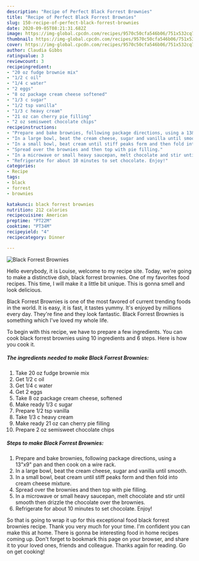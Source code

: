 ```yaml
---
description: "Recipe of Perfect Black Forrest Brownies"
title: "Recipe of Perfect Black Forrest Brownies"
slug: 150-recipe-of-perfect-black-forrest-brownies
date: 2020-09-05T08:21:31.682Z
image: https://img-global.cpcdn.com/recipes/9570c50cfa546b06/751x532cq70/black-forrest-brownies-recipe-main-photo.jpg
thumbnail: https://img-global.cpcdn.com/recipes/9570c50cfa546b06/751x532cq70/black-forrest-brownies-recipe-main-photo.jpg
cover: https://img-global.cpcdn.com/recipes/9570c50cfa546b06/751x532cq70/black-forrest-brownies-recipe-main-photo.jpg
author: Claudia Gibbs
ratingvalue: 3
reviewcount: 3
recipeingredient:
- "20 oz fudge brownie mix"
- "1/2 c oil"
- "1/4 c water"
- "2 eggs"
- "8 oz package cream cheese softened"
- "1/3 c sugar"
- "1/2 tsp vanilla"
- "1/3 c heavy cream"
- "21 oz can cherry pie filling"
- "2 oz semisweet chocolate chips"
recipeinstructions:
- "Prepare and bake brownies, following package directions, using a 13&#34;x9&#34; pan and then cook on a wire rack."
- "In a large bowl, beat the cream cheese, sugar and vanilla until smooth."
- "In a small bowl, beat cream until stiff peaks form and then fold into cream cheese mixture."
- "Spread over the brownies and then top with pie filling."
- "In a microwave or small heavy saucepan, melt chocolate and stir until smooth then drizzle the chocolate over the brownies."
- "Refrigerate for about 10 minutes to set chocolate. Enjoy!"
categories:
- Recipe
tags:
- black
- forrest
- brownies

katakunci: black forrest brownies 
nutrition: 212 calories
recipecuisine: American
preptime: "PT22M"
cooktime: "PT34M"
recipeyield: "4"
recipecategory: Dinner

---
```



![Black Forrest Brownies](https://img-global.cpcdn.com/recipes/9570c50cfa546b06/751x532cq70/black-forrest-brownies-recipe-main-photo.jpg)

Hello everybody, it is Louise, welcome to my recipe site. Today, we're going to make a distinctive dish, black forrest brownies. One of my favorites food recipes. This time, I will make it a little bit unique. This is gonna smell and look delicious.



Black Forrest Brownies is one of the most favored of current trending foods in the world. It is easy, it is fast, it tastes yummy. It's enjoyed by millions every day. They're fine and they look fantastic. Black Forrest Brownies is something which I've loved my whole life.


To begin with this recipe, we have to prepare a few ingredients. You can cook black forrest brownies using 10 ingredients and 6 steps. Here is how you cook it.

<!--inarticleads1-->

##### The ingredients needed to make Black Forrest Brownies:

1. Take 20 oz fudge brownie mix
1. Get 1/2 c oil
1. Get 1/4 c water
1. Get 2 eggs
1. Take 8 oz package cream cheese, softened
1. Make ready 1/3 c sugar
1. Prepare 1/2 tsp vanilla
1. Take 1/3 c heavy cream
1. Make ready 21 oz can cherry pie filling
1. Prepare 2 oz semisweet chocolate chips




<!--inarticleads2-->

##### Steps to make Black Forrest Brownies:

1. Prepare and bake brownies, following package directions, using a 13&#34;x9&#34; pan and then cook on a wire rack.
1. In a large bowl, beat the cream cheese, sugar and vanilla until smooth.
1. In a small bowl, beat cream until stiff peaks form and then fold into cream cheese mixture.
1. Spread over the brownies and then top with pie filling.
1. In a microwave or small heavy saucepan, melt chocolate and stir until smooth then drizzle the chocolate over the brownies.
1. Refrigerate for about 10 minutes to set chocolate. Enjoy!




So that is going to wrap it up for this exceptional food black forrest brownies recipe. Thank you very much for your time. I'm confident you can make this at home. There is gonna be interesting food in home recipes coming up. Don't forget to bookmark this page on your browser, and share it to your loved ones, friends and colleague. Thanks again for reading. Go on get cooking!
